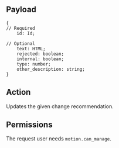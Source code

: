 ## Payload
```
{
// Required
    id: Id;

// Optional
    text: HTML;
    rejected: boolean;
    internal: boolean;
    type: number;
    other_description: string;
}
```

## Action
Updates the given change recommendation.

## Permissions
The request user needs `motion.can_manage`.
